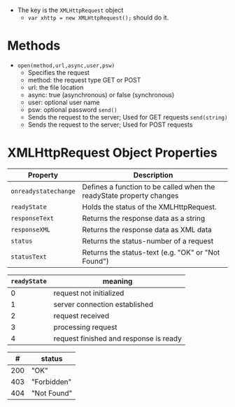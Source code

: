 - The key is the `XMLHttpRequest` object
    - `var xhttp = new XMLHttpRequest();` should do it.

Methods
=======
- `open(method,url,async,user,psw)` 
    - Specifies the request
    - method: the request type GET or POST
    - url: the file location
    - async: true (asynchronous) or false (synchronous)
    - user: optional user name
    - psw: optional password
`send()` 
    - Sends the request to the server; Used for GET requests
`send(string)` 
    - Sends the request to the server; Used for POST requests

XMLHttpRequest Object Properties
================================

| Property             | Description                                                          |
|----------------------|----------------------------------------------------------------------|
| `onreadystatechange` | Defines a function to be called when the readyState property changes |
| `readyState`         | Holds the status of the XMLHttpRequest.                              |
| `responseText`       | Returns the response data as a string                                |
| `responseXML`        | Returns the response data as XML data                                |
| `status`             | Returns the status-number of a request                               |
| `statusText`         | Returns the status-text (e.g. "OK" or "Not Found")                   |


| `readyState` | meaning                                |
|--------------|----------------------------------------|
| 0            | request not initialized                |
| 1            | server connection established          |
| 2            | request received                       |
| 3            | processing request                     |
| 4            | request finished and response is ready |

| #   | status      |
|-----|-------------|
| 200 | "OK"        |
| 403 | "Forbidden" |
| 404 | "Not Found" |
